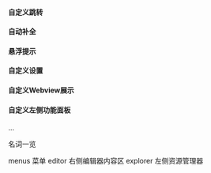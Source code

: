 #### 自定义跳转

#### 自动补全
#### 悬浮提示
#### 自定义设置
#### 自定义Webview展示
#### 自定义左侧功能面板
...

名词一览

menus 菜单
editor 右侧编辑器内容区
explorer 左侧资源管理器